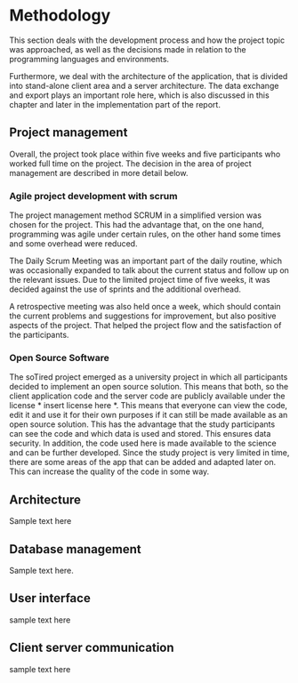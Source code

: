# Methodology

This section deals with the development process and how the project
topic was approached, as well as the decisions made in relation to the
programming languages and environments.

Furthermore, we deal with the architecture of the application, that is
divided into stand-alone client area and a server architecture. The data
exchange and export plays an important role here, which is also
discussed in this chapter and later in the implementation part of the
report.

## Project management

Overall, the project took place within five weeks and five participants
who worked full time on the project. The decision in the area of project
management are described in more detail below.

### Agile project development with scrum

The project management method SCRUM in a simplified version was chosen
for the project. This had the advantage that, on the one hand,
programming was agile under certain rules, on the other hand some times
and some overhead were reduced.

The Daily Scrum Meeting was an important part of the daily routine,
which was occasionally expanded to talk about the current status and
follow up on the relevant issues. Due to the limited project time of
five weeks, it was decided against the use of sprints and the additional
overhead.

A retrospective meeting was also held once a week, which should contain
the current problems and suggestions for improvement, but also positive
aspects of the project. That helped the project flow and the
satisfaction of the participants.

### Open Source Software

The soTired project emerged as a university project in which all
participants decided to implement an open source solution. This means
that both, so the client application code and the server code are
publicly available under the license \* insert license here \*. This
means that everyone can view the code, edit it and use it for their own
purposes if it can still be made available as an open source solution.
This has the advantage that the study participants can see the code and
which data is used and stored. This ensures data security. In addition,
the code used here is made available to the science and can be further
developed. Since the study project is very limited in time, there are
some areas of the app that can be added and adapted later on. This can
increase the quality of the code in some way.

## Architecture

Sample text here

## Database management

Sample text here.

## User interface

sample text here

## Client server communication

sample text here
